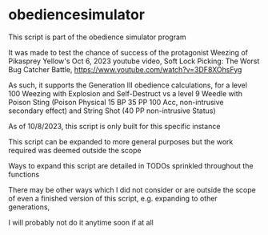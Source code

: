 # obediencesimulator
This script is part of the obedience simulator program

It was made to test the chance of success of the protagonist Weezing of Pikasprey Yellow's Oct 6, 2023 youtube video,
   Soft Lock Picking: The Worst Bug Catcher Battle, https://www.youtube.com/watch?v=3DF8XOhsFyg
   
 As such, it supports the Generation III obedience calculations, for a level 100 Weezing with Explosion and Self-Destruct
    vs a level 9 Weedle with Poison Sting (Poison Physical 15 BP 35 PP 100 Acc, non-intrusive secondary effect) and String Shot (40 PP non-intrusive Status)
    
 As of 10/8/2023, this script is only built for this specific instance
 
 This script can be expanded to more general purposes but the work required was deemed outside the scope
 
 Ways to expand this script are detailed in TODOs sprinkled throughout the functions
 
 There may be other ways which I did not consider or are outside the scope of even a finished version of this script,
 e.g. expanding to other generations,
 
 I will probably not do it anytime soon if at all
